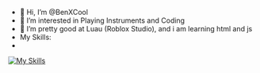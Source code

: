 - 👋 Hi, I’m @BenXCool
- 👀 I’m interested in Playing Instruments and Coding
- 🌱 I’m pretty good at Luau (Roblox Studio), and i am learning html and js
- My Skills:
-
[![My Skills](https://skillicons.dev/icons?i=lua,robloxstudio,html,css)](https://skillicons.dev)
